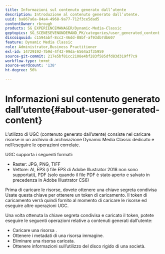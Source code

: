 ```yaml
---
title: Informazioni sul contenuto generato dall’utente
description: Introduzione al contenuto generato dall’utente.
uuid: ba867a6a-84a4-4968-9a77-712f3ce5dad5
contentOwner: rbrough
products: SG_EXPERIENCEMANAGER/Dynamic-Media-Classic
geptopics: SG_SCENESEVENONDEMAND_PK/categories/user_generated_content
discoiquuid: c1594abf-8cc2-46dd-88bf-af93db7db607
feature: Dynamic Media Classic
role: Administrator,Business Practitioner
exl-id: 14729192-7b9d-4f42-99da-6564a3f35959
source-git-commit: 217e5bf81cc2108e4bf283f585dfd83d319ff7c9
workflow-type: tm+mt
source-wordcount: '138'
ht-degree: 56%

---
```


# Informazioni sul contenuto generato dall’utente{#about-user-generated-content}

L’utilizzo di UGC (contenuto generato dall’utente) consiste nel caricare risorse in un archivio di archiviazione Dynamic Media Classic dedicato e nell’eseguire le operazioni correlate.

UGC supporta i seguenti formati:

* Raster: JPG, PNG, TIFF
* Vettore: AI, EPS (i file EPS di Adobe Illustrator 2018 non sono supportati), PDF (solo quando il file PDF è stato aperto e salvato in precedenza in Adobe Illustrator CS6)

Prima di caricare le risorse, dovete ottenere una chiave segreta condivisa Usate questa chiave per ottenere un token di caricamento. Il token di caricamento verrà quindi fornito al momento di caricare le risorse ed eseguire altre operazioni UGC.

Una volta ottenuta la chiave segreta condivisa e caricato il token, potete eseguire le seguenti operazioni relative a contenuti generati dall’utente:

* Caricare una risorsa .
* Ottenere i metadati di una risorsa immagine.
* Eliminare una risorsa caricata.
* Ottenere informazioni sull’utilizzo del disco rigido di una società.
